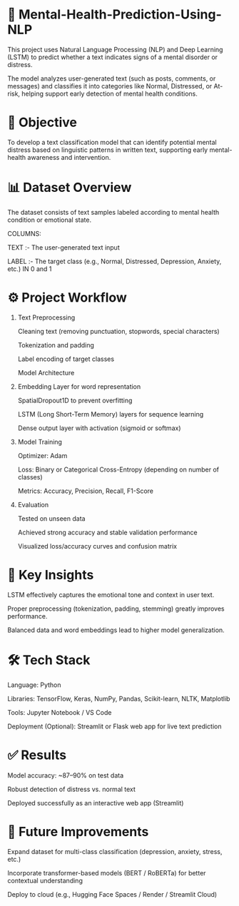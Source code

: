 # 🧠 Mental-Health-Prediction-Using-NLP

This project uses Natural Language Processing (NLP) and Deep Learning (LSTM) to predict whether a text indicates signs of a mental disorder or distress.

The model analyzes user-generated text (such as posts, comments, or messages) and classifies it into categories like Normal, Distressed, or At-risk, helping support early detection of mental health conditions.

# 🎯 Objective

To develop a text classification model that can identify potential mental distress based on linguistic patterns in written text, supporting early mental-health awareness and intervention.

# 📊 Dataset Overview

The dataset consists of text samples labeled according to mental health condition or emotional state.

COLUMNS:

TEXT :- The user-generated text input

LABEL :- The target class (e.g., Normal, Distressed, Depression, Anxiety, etc.) IN 0 and 1

# ⚙️ Project Workflow

1. Text Preprocessing

    Cleaning text (removing punctuation, stopwords, special characters)
   
    Tokenization and padding
   
    Label encoding of target classes
   
    Model Architecture

3. Embedding Layer for word representation

    SpatialDropout1D to prevent overfitting
   
    LSTM (Long Short-Term Memory) layers for sequence learning
   
    Dense output layer with activation (sigmoid or softmax)
   
5. Model Training

    Optimizer: Adam
   
    Loss: Binary or Categorical Cross-Entropy (depending on number of classes)
   
    Metrics: Accuracy, Precision, Recall, F1-Score
   
7. Evaluation

    Tested on unseen data
   
    Achieved strong accuracy and stable validation performance
   
    Visualized loss/accuracy curves and confusion matrix

 #  🧠 Key Insights

 LSTM effectively captures the emotional tone and context in user text.
 
 Proper preprocessing (tokenization, padding, stemming) greatly improves performance.
 
 Balanced data and word embeddings lead to higher model generalization.

# 🛠️ Tech Stack

 Language: Python

 Libraries: TensorFlow, Keras, NumPy, Pandas, Scikit-learn, NLTK, Matplotlib
 
 Tools: Jupyter Notebook / VS Code
 
 Deployment (Optional): Streamlit or Flask web app for live text prediction

# ✅ Results

 Model accuracy: ~87–90% on test data
 
 Robust detection of distress vs. normal text
 
 Deployed successfully as an interactive web app (Streamlit)

# 🚀 Future Improvements

 Expand dataset for multi-class classification (depression, anxiety, stress, etc.)

 Incorporate transformer-based models (BERT / RoBERTa) for better contextual understanding

 Deploy to cloud (e.g., Hugging Face Spaces / Render / Streamlit Cloud)


















